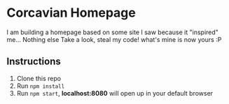 # Corcavian Homepage
I am building a homepage based on some site I saw because it "inspired" me... Nothing else
Take a look, steal my code! what's mine is now yours :P

## Instructions

1.  Clone this repo
2.  Run `npm install`
3.  Run `npm start`, **localhost:8080** will open up in your default browser
